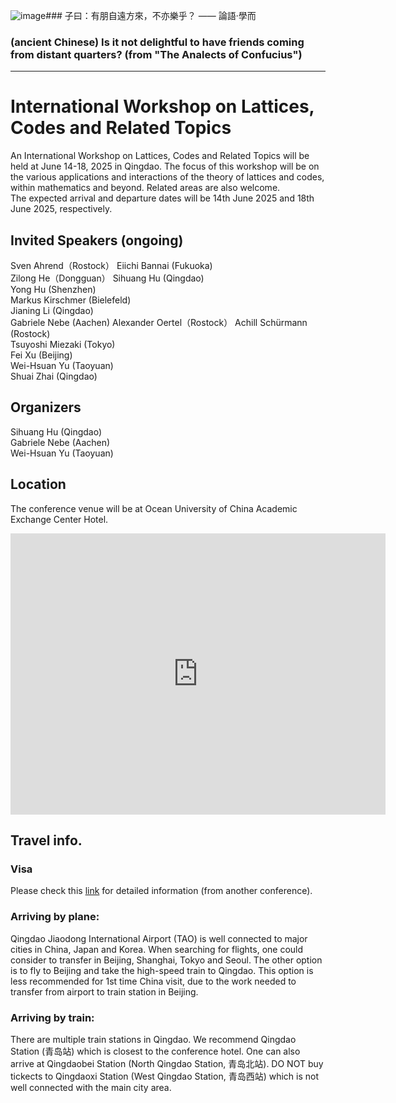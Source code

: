 ![image](https://github.com/user-attachments/assets/012d5c7a-b167-40a6-b8c6-fcb10be9cc3e)### 子曰：有朋自遠方來，不亦樂乎？ —— 論語·學而
### (ancient Chinese) Is it not delightful to have friends coming from distant quarters? (from "The Analects of Confucius")
------
# International Workshop on Lattices, Codes and Related Topics
An International Workshop on Lattices, Codes and Related Topics will be held at June 14-18, 2025 in Qingdao. 
The focus of this workshop will be on the various applications and interactions of the
theory of lattices and codes, within mathematics and beyond.
Related areas are also welcome.  
The expected arrival and departure dates will be 14th June 2025 and 18th June 2025, respectively. 

## Invited Speakers (ongoing)
Sven Ahrend（Rostock）
Eiichi Bannai (Fukuoka)  
Zilong He（Dongguan）
Sihuang Hu (Qingdao)  
Yong Hu (Shenzhen)  
Markus Kirschmer (Bielefeld)  
Jianing Li (Qingdao)  
Gabriele Nebe (Aachen)
Alexander Oertel（Rostock）
Achill Schürmann (Rostock)  
Tsuyoshi Miezaki (Tokyo)  
Fei Xu (Beijing)  
Wei-Hsuan Yu (Taoyuan)  
Shuai Zhai (Qingdao)

## Organizers
Sihuang Hu  (Qingdao)  
Gabriele Nebe (Aachen)   
Wei-Hsuan Yu (Taoyuan) 

## Location
The conference venue will be at Ocean University of China Academic Exchange Center Hotel.
<iframe src="https://www.google.com/maps/embed?pb=!1m14!1m8!1m3!1d31791.360746812457!2d120.32414898437544!3d36.06618646323339!3m2!1i1024!2i768!4f13.1!3m3!1m2!1s0x35960ffb1eb7ea95%3A0x3d799a207aa568bd!2sOcean%20University%20of%20China%20Academic%20Exchange%20Center%20Hotel!5e0!3m2!1sen!2sus!4v1725635872504!5m2!1sen!2sus" width="600" height="450" style="border:0;" allowfullscreen="" loading="lazy" referrerpolicy="no-referrer-when-downgrade"></iframe>

## Travel info.
### Visa
Please check this [link](https://www.ieee-itw2024.org/Visa) for detailed information (from another conference). 
### Arriving by plane:
Qingdao Jiaodong International Airport (TAO) is well connected to major cities in China, Japan and Korea.
When searching for flights, one could consider to transfer in Beijing, Shanghai, Tokyo and Seoul.
The other option is to fly to Beijing and take the high-speed train to Qingdao. This option is less recommended for 1st time China visit, due to the work needed to transfer from airport to train station in Beijing.
### Arriving by train:
There are multiple train stations in Qingdao.
We recommend Qingdao Station (青岛站) which is closest to the conference hotel.
One can also arrive at Qingdaobei Station (North Qingdao Station, 青岛北站).
DO NOT buy tickects to Qingdaoxi Station (West Qingdao Station, 青岛西站) which is not well connected with the main city area.
